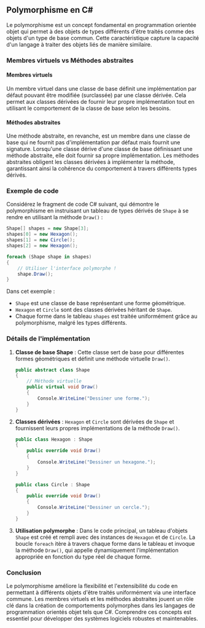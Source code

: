 ## Polymorphisme en C#

Le polymorphisme est un concept fondamental en programmation orientée objet qui permet à des objets de types différents d'être traités comme des objets d'un type de base commun. Cette caractéristique capture la capacité d'un langage à traiter des objets liés de manière similaire.

### Membres virtuels vs Méthodes abstraites

#### Membres virtuels
Un membre virtuel dans une classe de base définit une implémentation par défaut pouvant être modifiée (surclassée) par une classe dérivée. Cela permet aux classes dérivées de fournir leur propre implémentation tout en utilisant le comportement de la classe de base selon les besoins.

#### Méthodes abstraites
Une méthode abstraite, en revanche, est un membre dans une classe de base qui ne fournit pas d'implémentation par défaut mais fournit une signature. Lorsqu'une classe dérive d'une classe de base définissant une méthode abstraite, elle doit fournir sa propre implémentation. Les méthodes abstraites obligent les classes dérivées à implémenter la méthode, garantissant ainsi la cohérence du comportement à travers différents types dérivés.

### Exemple de code

Considérez le fragment de code C# suivant, qui démontre le polymorphisme en instruisant un tableau de types dérivés de `Shape` à se rendre en utilisant la méthode `Draw()` :

```csharp
Shape[] shapes = new Shape[3];
shapes[0] = new Hexagon();
shapes[1] = new Circle();
shapes[2] = new Hexagon();

foreach (Shape shape in shapes)
{
    // Utiliser l'interface polymorphe !
    shape.Draw();
}
```

Dans cet exemple :
- `Shape` est une classe de base représentant une forme géométrique.
- `Hexagon` et `Circle` sont des classes dérivées héritant de `Shape`.
- Chaque forme dans le tableau `shapes` est traitée uniformément grâce au polymorphisme, malgré les types différents.

### Détails de l'implémentation

1. **Classe de base Shape** : Cette classe sert de base pour différentes formes géométriques et définit une méthode virtuelle `Draw()`.

   ```csharp
   public abstract class Shape
   {
       // Méthode virtuelle
       public virtual void Draw()
       {
           Console.WriteLine("Dessiner une forme.");
       }
   }
   ```

2. **Classes dérivées** : `Hexagon` et `Circle` sont dérivées de `Shape` et fournissent leurs propres implémentations de la méthode `Draw()`.

   ```csharp
   public class Hexagon : Shape
   {
       public override void Draw()
       {
           Console.WriteLine("Dessiner un hexagone.");
       }
   }

   public class Circle : Shape
   {
       public override void Draw()
       {
           Console.WriteLine("Dessiner un cercle.");
       }
   }
   ```

3. **Utilisation polymorphe** : Dans le code principal, un tableau d'objets `Shape` est créé et rempli avec des instances de `Hexagon` et de `Circle`. La boucle `foreach` itère à travers chaque forme dans le tableau et invoque la méthode `Draw()`, qui appelle dynamiquement l'implémentation appropriée en fonction du type réel de chaque forme.

### Conclusion

Le polymorphisme améliore la flexibilité et l'extensibilité du code en permettant à différents objets d'être traités uniformément via une interface commune. Les membres virtuels et les méthodes abstraites jouent un rôle clé dans la création de comportements polymorphes dans les langages de programmation orientés objet tels que C#. Comprendre ces concepts est essentiel pour développer des systèmes logiciels robustes et maintenables.